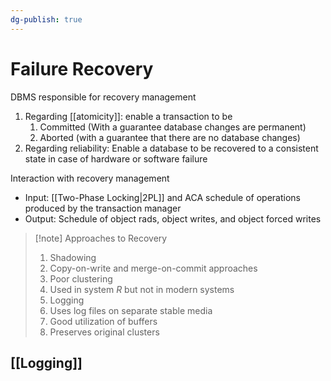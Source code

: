 ```yaml
---
dg-publish: true
---
```

# Failure Recovery
DBMS responsible for recovery management
1. Regarding [[atomicity]]: enable a transaction to be 
	1. Committed (With a guarantee database changes are permanent)
	2. Aborted (with a guarantee that there are no database changes)
2. Regarding reliability: Enable a database to be recovered to a consistent state in case of hardware or software failure

Interaction with recovery management
* Input: [[Two-Phase Locking|2PL]] and ACA schedule of operations produced by the transaction manager
* Output: Schedule of object rads, object writes, and object forced writes

> [!note] Approaches to Recovery
> 1. Shadowing
> 	1. Copy-on-write and merge-on-commit approaches
> 	2. Poor clustering
> 	3. Used in system $R$ but not in modern systems
> 2. Logging
> 	1. Uses log files on separate stable media
> 	2. Good utilization of buffers
> 	3. Preserves original clusters

## [[Logging]]
